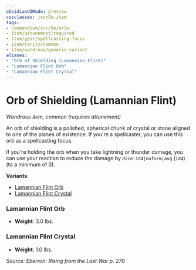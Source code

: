 ```yaml
---
obsidianUIMode: preview
cssclasses: json5e-item
tags:
- compendium/src/5e/erlw
- item/attunement/required
- item/gear/spellcasting-focus
- item/rarity/common
- item/wondrous/generic-variant
aliases: 
- "Orb of Shielding (Lamannian Flint)"
- "Lamannian Flint Orb"
- "Lamannian Flint Crystal"
---
```

# Orb of Shielding (Lamannian Flint)
*Wondrous item, common (requires attunement)*  


An orb of shielding is a polished, spherical chunk of crystal or stone aligned to one of the planes of existence. If you're a spellcaster, you can use this orb as a spellcasting focus.

If you're holding the orb when you take lightning or thunder damage, you can use your reaction to reduce the damage by `dice:1d4|noform|avg` (`1d4`) (to a minimum of 0).

**Variants**:
- [Lamannian Flint Orb](#Lamannian%20Flint%20Orb)
- [Lamannian Flint Crystal](#Lamannian%20Flint%20Crystal)

### Lamannian Flint Orb

- **Weight**: 3.0 lbs.

### Lamannian Flint Crystal

- **Weight**: 1.0 lbs.


*Source: Eberron: Rising from the Last War p. 278*
